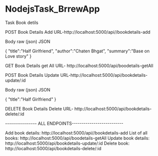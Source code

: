 # NodejsTask_BrrewApp
Task Book detils

POST
Book Details Add
URL-http://localhost:5000/api//bookdetails-add

Body
raw (json)
JSON

{
    "title":"Half Girlfriend",
    "author":"Chaten Bhgat",
    "summary":"Base on Love story"
}


GET
Book Details get All
URL- http://localhost:5000/api/boodetails-getAll


POST
Book Details Update
URL-http://localhost:5000/api/bookdetails-update/:id

Body
raw (json)
JSON

{
    "title":"Half Girlfriend"
}

DELETE
Book Details Delete
URL- http://localhost:5000/api/bookdetails-delete/:id


---------------- ALL ENDPOINTS--------------------------

Add book details: http://localhost:5000/api//bookdetails-add
List of all books: http://localhost:5000/api/boodetails-getAll
Update book details: http://localhost:5000/api/bookdetails-update/:id
Delete book: http://localhost:5000/api/bookdetails-delete/:id

